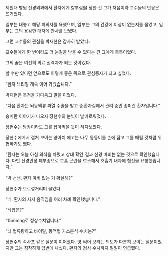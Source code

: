 제원대 병원 신경외과에서 환자에게 칼부림을 당한 건 그가 처음이라 교수들의 반응은 뜨거웠다.

일부는 대놓고 해당 피의자를 욕했으며, 일부는 그의 건강에 이상이 없는지를 물었고, 일부는 그의 용감한 대처에 찬사를 보냈다.

그런 교수들의 관심을 박재현은 감사히 받았다.

교수들에게 한 번이라도 더 눈길을 받을 수 있다는 건 그에게 축복이었다.

그의 꿈은 여전히 의료 권력자가 되는 것이었다.

할 수만 있다면 앞으로도 이렇게 좋은 쪽으로 관심종자가 되고 싶었다.

“환자 브리핑 계속 이어 가겠습니다.”

박재현은 목청을 가다듬고 말을 이었다.

“다음 환자는 뇌동맥류 파열 수술을 받고 중환자실에서 관리 중인 송미란 환자입니다.”

송미란 이야기가 나오자 장현수의 눈빛이 날카로워졌다.

장현수는 당장이라도 그를 잡아먹을 듯이 쳐다보았다.

장현수에게서 겹쳐 보이는 양아치 에고는 나무 몽둥이를 손에 잡고 그를 때릴 것처럼 위협하기도 했다.

“환자는 오늘 아침 의식을 차렸고 상태 확인 결과 신경 마비는 없는 것으로 확인했습니다. 다만 신경인성 폐부종으로 호흡 곤란을 호소해서 호흡기 내과에 협진을 요청했습니다.”

“박 선생. 환자 마비 없는 거 확실해?”

장현수가 으르렁거리며 물었다.

“네. 환자의 사지 움직임을 여러 차례 확인했습니다.”

“뇌압은?”

“15mmhg로 정상수치입니다.”

“뇌 혈류량하고 바이탈, 동맥혈 가스분석 수치는?”

장현수의 속사포 같은 질문이 이어졌다. 엿 먹어 보라는 의도가 다분히 보이는 질문이었지만 그는 침착하게 답변에 나섰다. 환자의 검사 수치까지 일일이 언급했다.